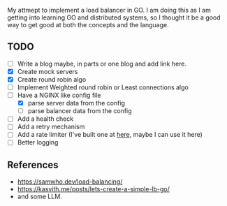 My attmept to implement a load balancer in GO.
I am doing this as I am getting into learning GO and distributed systems, so I thought it be a good way to get good at both the concepts and the language.

## TODO

<!-- These TODOs were generated by AI, I might not implement them all but I'll do my best over time -->

- [ ] Write a blog maybe, in parts or one blog and add link here.
- [x] Create mock servers
- [x] Create round robin algo
- [ ] Implement Weighted round robin or Least connections algo
- [ ] Have a NGINX like config file
  - [x] parse server data from the config
  - [ ] parse balancer data from the config
- [ ] Add a health check
- [ ] Add a retry mechanism
- [ ] Add a rate limiter (I've built one at [here](https://github.com/ShubhamVerma1811/rate-limiter-go-redis), maybe I can use it here)
- [ ] Better logging

## References

- https://samwho.dev/load-balancing/
- https://kasvith.me/posts/lets-create-a-simple-lb-go/
- and some LLM.